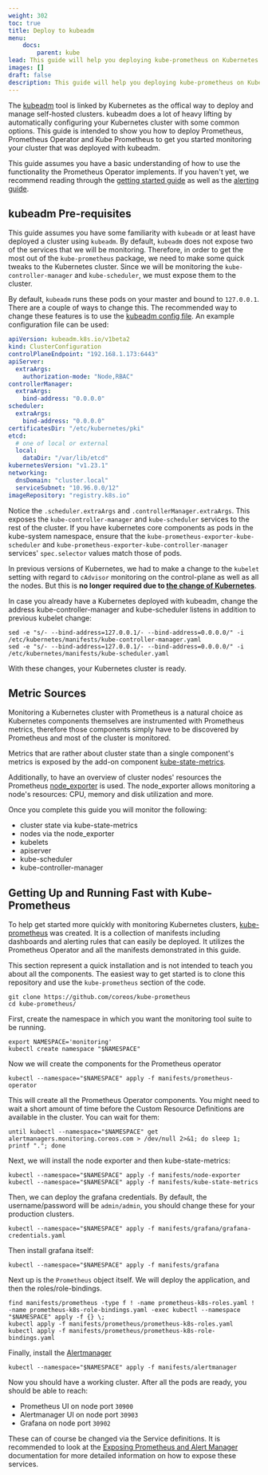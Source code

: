 ```yaml
---
weight: 302
toc: true
title: Deploy to kubeadm
menu:
    docs:
        parent: kube
lead: This guide will help you deploying kube-prometheus on Kubernetes kubeadm.
images: []
draft: false
description: This guide will help you deploying kube-prometheus on Kubernetes kubeadm.
---
```


The [kubeadm](https://kubernetes.io/docs/setup/independent/create-cluster-kubeadm/) tool is linked by Kubernetes as the offical way to deploy and manage self-hosted clusters. kubeadm does a lot of heavy lifting by automatically configuring your Kubernetes cluster with some common options. This guide is intended to show you how to deploy Prometheus, Prometheus Operator and Kube Prometheus to get you started monitoring your cluster that was deployed with kubeadm.

This guide assumes you have a basic understanding of how to use the functionality the Prometheus Operator implements. If you haven't yet, we recommend reading through the [getting started guide](https://github.com/coreos/prometheus-operator/blob/master/Documentation/user-guides/getting-started.md) as well as the [alerting guide](https://github.com/coreos/prometheus-operator/blob/master/Documentation/user-guides/alerting.md).

## kubeadm Pre-requisites

This guide assumes you have some familiarity with `kubeadm` or at least have deployed a cluster using `kubeadm`. By default, `kubeadm` does not expose two of the services that we will be monitoring. Therefore, in order to get the most out of the `kube-prometheus` package, we need to make some quick tweaks to the Kubernetes cluster. Since we will be monitoring the `kube-controller-manager` and `kube-scheduler`, we must expose them to the cluster.

By default, `kubeadm` runs these pods on your master and bound to `127.0.0.1`. There are a couple of ways to change this. The recommended way to change these features is to use the [kubeadm config file](https://kubernetes.io/docs/reference/generated/kubeadm/#config-file). An example configuration file can be used:

```yaml
apiVersion: kubeadm.k8s.io/v1beta2
kind: ClusterConfiguration
controlPlaneEndpoint: "192.168.1.173:6443"
apiServer:
  extraArgs:
    authorization-mode: "Node,RBAC"
controllerManager:
  extraArgs:
    bind-address: "0.0.0.0"
scheduler:
  extraArgs:
    bind-address: "0.0.0.0"
certificatesDir: "/etc/kubernetes/pki"
etcd:
  # one of local or external
  local:
    dataDir: "/var/lib/etcd"
kubernetesVersion: "v1.23.1"
networking:
  dnsDomain: "cluster.local"
  serviceSubnet: "10.96.0.0/12"
imageRepository: "registry.k8s.io"
```

Notice the `.scheduler.extraArgs` and `.controllerManager.extraArgs`. This exposes the `kube-controller-manager` and `kube-scheduler` services to the rest of the cluster. If you have kubernetes core components as pods in the kube-system namespace, ensure that the `kube-prometheus-exporter-kube-scheduler` and `kube-prometheus-exporter-kube-controller-manager` services' `spec.selector` values match those of pods.

In previous versions of Kubernetes, we had to make a change to the `kubelet` setting with regard to `cAdvisor` monitoring on the control-plane as well as all the nodes. But this is **no longer required due to [the change of Kubernetes](https://github.com/kubernetes/kubernetes/issues/56523)**.

In case you already have a Kubernetes deployed with kubeadm, change the address kube-controller-manager and kube-scheduler listens in addition to previous kubelet change:

```
sed -e "s/- --bind-address=127.0.0.1/- --bind-address=0.0.0.0/" -i /etc/kubernetes/manifests/kube-controller-manager.yaml
sed -e "s/- --bind-address=127.0.0.1/- --bind-address=0.0.0.0/" -i /etc/kubernetes/manifests/kube-scheduler.yaml
```

With these changes, your Kubernetes cluster is ready.

## Metric Sources

Monitoring a Kubernetes cluster with Prometheus is a natural choice as Kubernetes components themselves are instrumented with Prometheus metrics, therefore those components simply have to be discovered by Prometheus and most of the cluster is monitored.

Metrics that are rather about cluster state than a single component's metrics is exposed by the add-on component [kube-state-metrics](https://github.com/kubernetes/kube-state-metrics).

Additionally, to have an overview of cluster nodes' resources the Prometheus [node_exporter](https://github.com/prometheus/node_exporter) is used. The node_exporter allows monitoring a node's resources: CPU, memory and disk utilization and more.

Once you complete this guide you will monitor the following:

* cluster state via kube-state-metrics
* nodes via the node_exporter
* kubelets
* apiserver
* kube-scheduler
* kube-controller-manager

## Getting Up and Running Fast with Kube-Prometheus

To help get started more quickly with monitoring Kubernetes clusters, [kube-prometheus](https://github.com/coreos/kube-prometheus) was created. It is a collection of manifests including dashboards and alerting rules that can easily be deployed. It utilizes the Prometheus Operator and all the manifests demonstrated in this guide.

This section represent a quick installation and is not intended to teach you about all the components. The easiest way to get started is to clone this repository and use the `kube-prometheus` section of the code.

```
git clone https://github.com/coreos/kube-prometheus
cd kube-prometheus/
```

First, create the namespace in which you want the monitoring tool suite to be running.

```
export NAMESPACE='monitoring'
kubectl create namespace "$NAMESPACE"
```

Now we will create the components for the Prometheus operator

```
kubectl --namespace="$NAMESPACE" apply -f manifests/prometheus-operator
```

This will create all the Prometheus Operator components. You might need to wait a short amount of time before the Custom Resource Definitions are available in the cluster. You can wait for them:

```
until kubectl --namespace="$NAMESPACE" get alertmanagers.monitoring.coreos.com > /dev/null 2>&1; do sleep 1; printf "."; done
```

Next, we will install the node exporter and then kube-state-metrics:

```
kubectl --namespace="$NAMESPACE" apply -f manifests/node-exporter
kubectl --namespace="$NAMESPACE" apply -f manifests/kube-state-metrics
```

Then, we can deploy the grafana credentials. By default, the username/password will be `admin/admin`, you should change these for your production clusters.

```
kubectl --namespace="$NAMESPACE" apply -f manifests/grafana/grafana-credentials.yaml
```

Then install grafana itself:

```
kubectl --namespace="$NAMESPACE" apply -f manifests/grafana
```

Next up is the `Prometheus` object itself. We will deploy the application, and then the roles/role-bindings.

```
find manifests/prometheus -type f ! -name prometheus-k8s-roles.yaml ! -name prometheus-k8s-role-bindings.yaml -exec kubectl --namespace "$NAMESPACE" apply -f {} \;
kubectl apply -f manifests/prometheus/prometheus-k8s-roles.yaml
kubectl apply -f manifests/prometheus/prometheus-k8s-role-bindings.yaml
```

Finally, install the [Alertmanager](https://github.com/coreos/prometheus-operator/blob/master/Documentation/user-guides/alerting.md)

```
kubectl --namespace="$NAMESPACE" apply -f manifests/alertmanager
```

Now you should have a working cluster. After all the pods are ready, you should be able to reach:

* Prometheus UI on node port `30900`
* Alertmanager UI on node port `30903`
* Grafana on node port `30902`

These can of course be changed via the Service definitions. It is recommended to look at the [Exposing Prometheus and Alert Manager](https://github.com/coreos/prometheus-operator/blob/master/Documentation/user-guides/exposing-prometheus-and-alertmanager.md) documentation for more detailed information on how to expose these services.
